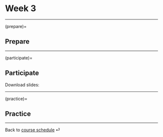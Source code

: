 # Week 3


---

(prepare)=
## Prepare


---

(participate)=
## Participate


Download slides: 



---

(practice)=
## Practice






---

Back to [course schedule](../docs/course-schedule.md) ⏎
